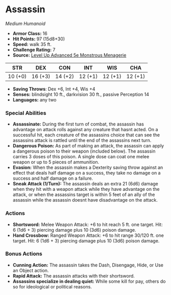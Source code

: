# Assassin

*Medium* *Humanoid*

- **Armor Class:** 16
- **Hit Points:** 97 (15d8+30)
- **Speed:** walk 35 ft.
- **Challenge Rating:** 7
- **Source:** [Level Up Advanced 5e Monstrous Menagerie](https://www.levelup5e.com)

| STR | DEX | CON | INT | WIS | CHA |
| --- | --- | --- | --- | --- | --- |
| 10 (+0) | 16 (+3) | 14 (+2) | 12 (+1) | 12 (+1) | 12 (+1) |

- **Saving Throws**: Dex +6, Int +4, Wis +4
- **Senses:** blindsight 10 ft., darkvision 30 ft., passive Perception 14
- **Languages:** any two
### Special Abilities
- **Assassinate:** During the first turn of combat, the assassin has advantage on attack rolls against any creature that hasnt acted. On a successful hit, each creature of the assassins choice that can see the assassins attack is rattled until the end of the assassins next turn.
- **Dangerous Poison:** As part of making an attack, the assassin can apply a dangerous poison to their weapon (included below). The assassin carries 3 doses of this poison. A single dose can coat one melee weapon or up to 5 pieces of ammunition.
- **Evasion:** When the assassin makes a Dexterity saving throw against an effect that deals half damage on a success, they take no damage on a success and half damage on a failure.
- **Sneak Attack (1/Turn):** The assassin deals an extra 21 (6d6) damage when they hit with a weapon attack while they have advantage on the attack, or when the assassins target is within 5 feet of an ally of the assassin while the assassin doesnt have disadvantage on the attack.
### Actions
- **Shortsword:** Melee Weapon Attack: +6 to hit  reach 5 ft.  one target. Hit: 6 (1d6 + 3) piercing damage plus 10 (3d6) poison damage.
- **Hand Crossbow:** Ranged Weapon Attack: +6 to hit  range 30/120 ft.  one target. Hit: 6 (1d6 + 3) piercing damage plus 10 (3d6) poison damage.
### Bonus Actions
- **Cunning Action:** The assassin takes the Dash, Disengage, Hide, or Use an Object action.
- **Rapid Attack:** The assassin attacks with their shortsword.
- **Assassins specialize in dealing quiet:** While some kill for pay, others do so for ideological or political reasons.
